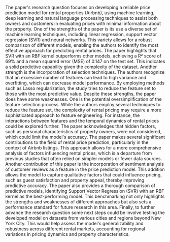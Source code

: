 The paper's research question focuses on developing a reliable price prediction model for rental properties (Airbnb), using machine learning, deep learning and natural language processing techniques to assist both owners and customers in evaluating prices with minimal information about the property.
One of the strengths of the paper is its use a diverse set of machine learning techniques, including linear regression, support vector regression (SVR) and neural networks. This variety allows for a robust comparison of different models, enabling the authors to identify the most effective approach for predicting rental prices. The paper highlights that SVR with an RBF kernel outperforms other models, achieving a R² score of 69% and a mean squared error (MSE) of 0.147 on the test set. This indicates a solid predictive capability given the complexity of the dataset. Another strength is the incorporation of selection techniques. The authors recognize that an excessive number of features can lead to high variance and overfitting, which can decrease model performance. By employing methods such as Lasso regularization, the study tries to reduce the feature set to those with the most predictive value.
Despite these strengths, the paper does have some weaknesses. One is the potential oversimplification of the feature selection process. While the authors employ several techniques to reduce the feature set, the complexity of rental pricing may require a more sophisticated approach to feature engineering. For instance, the interactions between features and the temporal dynamics of rental prices could be explored further. The paper acknowledges that hidden factors, such as personal characteristics of property owners, were not considered, which could limit the model's accuracy.
The paper makes several significant contributions to the field of rental price prediction, particularly in the context of Airbnb listings. This approach allows for a more comprehensive analysis of factors influencing rental prices, which is a departure from previous studies that often relied on simpler models or fewer data sources. Another contribution of this paper is the incorporation of sentiment analysis of customer reviews as a feature in the price prediction model. This addition allows the model to capture qualitative factors that could influence pricing, such as guest satisfaction and property appeal, thereby improving predictive accuracy. The paper also provides a thorough comparison of predictive models, identifying Support Vector Regression (SVR) with an RBF kernel as the best-performing model. This benchmarking not only highlights the strengths and weaknesses of different approaches but also sets a performance standard for future research in this area.
Finally, to further advance the research question some next steps could be involve testing the developed model on datasets from various cities and regions beyond New York City. This would help assess the model's generalizability and robustness across different rental markets, accounting for regional variations in pricing dynamics and property characteristics. 

